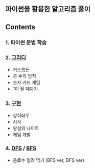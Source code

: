 ## 파이썬을 활용한 알고리즘 풀이

## Contents

### 1. 파이썬 문법 학습
### 2. [그리디](/Greedy)
+ 거스름돈
+ 큰 수의 법칙
+ 숫자 카드 게임
+ 1이 될 때까지
### 3. [구현](/Implementation)
+ 상하좌우
+ 시각
+ 왕실의 나이트
+ 게임 개발
### 4. [DFS](/DFS) / [BFS](/BFS)
+ 음료수 얼려 먹기 (BFS ver, DFS ver)
